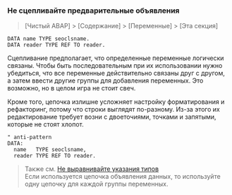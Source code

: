 ### Не сцепливайте предварительные объявления

> [Чистый ABAP] > [Содержание] > [Переменные] > [Эта секция]

```ABAP
DATA name TYPE seoclsname.
DATA reader TYPE REF TO reader.
```

Сцепливание предполагает, что определенные переменные логически связаны. 
Чтобы быть последовательным при их использовании нужно убедиться, что все переменные 
действительно связаны друг с другом, а затем ввести другие группы для добавления переменных. 
Это возможно, но в целом игра не стоит свеч.

Кроме того, цепочка излишне усложняет настройку форматирования и рефакторинг, 
потому что строки выглядят по-разному. Из-за этого их редактирование требует возни с двоеточиями, 
точками и запятыми, которые не стоят хлопот.

```ABAP
" anti-pattern
DATA:
  name   TYPE seoclsname,
  reader TYPE REF TO reader.
```

> Также см. [Не выравнивайте указания типов](#не-выравнивайте-указания-типов)  
> Если используется цепочка объявления данных, то используйте одну цепочку для каждой группы переменных.